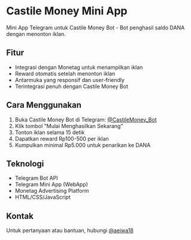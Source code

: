 # Castile Money Mini App

Mini App Telegram untuk Castile Money Bot - Bot penghasil saldo DANA dengan menonton iklan.

## Fitur

- Integrasi dengan Monetag untuk menampilkan iklan
- Reward otomatis setelah menonton iklan
- Antarmuka yang responsif dan user-friendly
- Terintegrasi penuh dengan Castile Money Bot

## Cara Menggunakan

1. Buka Castile Money Bot di Telegram: [@CastileMoney_Bot](https://t.me/CastileMoney_Bot)
2. Klik tombol "Mulai Menghasilkan Sekarang"
3. Tonton iklan selama 15 detik
4. Dapatkan reward Rp100-500 per iklan
5. Kumpulkan minimal Rp5.000 untuk penarikan ke DANA

## Teknologi

- Telegram Bot API
- Telegram Mini App (WebApp)
- Monetag Advertising Platform
- HTML/CSS/JavaScript

## Kontak

Untuk pertanyaan atau bantuan, hubungi [@aeiwa18](https://t.me/aeiwa18)
